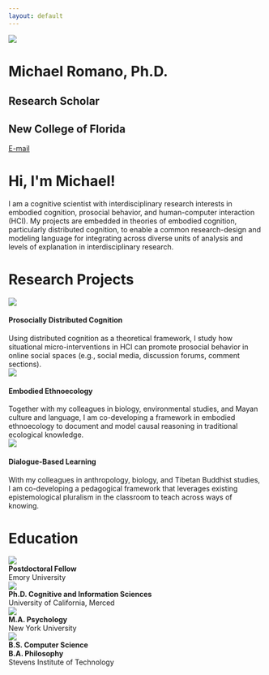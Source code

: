```yaml
---
layout: default
---
```


<div class="my-flex my-hero-profile">
  <div class="my-col-33">
    <img src="/assets/img/profile.jpg">
  </div>
  <div class="my-col-67">
    <h1>Michael Romano, Ph.D.</h1>
    <h2>Research Scholar</h2>
    <h2>New College of Florida</h2>
    <p><a href="mailto:mromano@ncf.edu">E-mail</a></p>
  </div>
</div>

# Hi, I'm Michael!

I am a cognitive scientist with interdisciplinary research interests in embodied cognition, prosocial behavior, and human-computer interaction (HCI). My projects are embedded in theories of embodied cognition, particularly distributed cognition, to enable a common research-design and modeling language for integrating across diverse units of analysis and levels of explanation in interdisciplinary research.

# Research Projects

<div class="my-flex">
  <div class="my-col-33">
    <div class="my-center-text">
      <img src="/assets/img/prosocial.jpg">
      <h4>Prosocially Distributed Cognition</h4>
    </div>
    Using distributed cognition as a theoretical framework, I study how situational micro-interventions in HCI can promote prosocial behavior in online social spaces (e.g., social media, discussion forums, comment sections).
  </div>
  <div class="my-col-33">
    <div class="my-center-text">
      <img src="/assets/img/soil.jpg">
      <h4>Embodied Ethnoecology</h4>
    </div>
    Together with my colleagues in biology, environmental studies, and Mayan culture and language, I am co-developing a framework in embodied ethnoecology to document and model causal reasoning in traditional ecological knowledge.
  </div>
  <div class="my-col-33">
    <div class="my-center-text">
      <img src="/assets/img/knowledge.jpg">
      <h4>Dialogue-Based Learning</h4>
    </div>
    With my colleagues in anthropology, biology, and Tibetan Buddhist studies, I am co-developing a pedagogical framework that leverages existing epistemological pluralism in the classroom to teach across ways of knowing.
  </div>
</div>

# Education

<div class="my-flex">
  <div class="my-col-20">
    <img src="/assets/img/emory.png">
  </div>
  <div class="my-col-80">
    <b>Postdoctoral Fellow</b><br>
    Emory University
  </div>
  
  <div class="my-col-20">
    <img src="/assets/img/ucmerced.png">
  </div>
  <div class="my-col-80">
    <b>Ph.D. Cognitive and Information Sciences</b><br>
    University of California, Merced
  </div>
  
  <div class="my-col-20">
    <img src="/assets/img/nyu.png">
  </div>
  <div class="my-col-80">
    <b>M.A. Psychology</b><br>
    New York University
  </div>
  
  <div class="my-col-20">
    <img src="/assets/img/stevens.png">
  </div>
  <div class="my-col-80">
    <b>B.S. Computer Science</b><br>
    <b>B.A. Philosophy</b><br>
    Stevens Institute of Technology
  </div>
</div>
